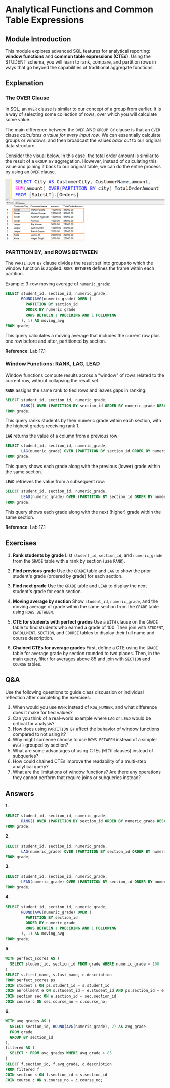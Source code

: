 # Analytical Functions and Common Table Expressions

## Module Introduction

This module explores advanced SQL features for analytical reporting: **window functions** and **common table expressions (CTEs)**. Using the STUDENT schema, you will learn to rank, compare, and partition rows in ways that go beyond the capabilities of traditional aggregate functions.

## Explanation

### The OVER Clause

In SQL, an `OVER` clause is similar to our concept of a group from earlier. It is a way of selecting some collection of rows, over which you will calculate some value.

The main difference between the `OVER` AND `GROUP BY` clause is that an `OVER` clause *calculates a value for every input row*. We can essentially calculate groups or windows, and then broadcast the values *back out* to our original data structure.

Consider the visual below. In this case, the total order amount is similar to the result of a `GROUP BY` aggregation. However, instead of calculating this value and joining it back to our original table, we can do the entire process by using an `OVER` clause.

![over](./img/partitions.png)

### PARTITION BY, and ROWS BETWEEN

The `PARTITION BY` clause divides the result set into groups to which the window function is applied. `ROWS BETWEEN` defines the frame within each partition.

Example: 3-row moving average of `numeric_grade`:

```sql
SELECT student_id, section_id, numeric_grade,
       ROUND(AVG(numeric_grade) OVER (
         PARTITION BY section_id
         ORDER BY numeric_grade
         ROWS BETWEEN 1 PRECEDING AND 1 FOLLOWING
       ), 1) AS moving_avg
FROM grade;
```

This query calculates a moving average that includes the current row plus one row before and after, partitioned by section.

**Reference**: Lab 17.1

### Window Functions: RANK, LAG, LEAD

Window functions compute results across a "window" of rows related to the current row, without collapsing the result set.

**`RANK`** assigns the same rank to tied rows and leaves gaps in ranking:

```sql
SELECT student_id, section_id, numeric_grade,
       RANK() OVER (PARTITION BY section_id ORDER BY numeric_grade DESC) AS rank_in_section
FROM grade;
```

This query ranks students by their numeric grade within each section, with the highest grades receiving rank 1.

**`LAG`** returns the value of a column from a previous row:

```sql
SELECT student_id, section_id, numeric_grade,
       LAG(numeric_grade) OVER (PARTITION BY section_id ORDER BY numeric_grade) AS previous_grade
FROM grade;
```

This query shows each grade along with the previous (lower) grade within the same section.

**`LEAD`** retrieves the value from a subsequent row:

```sql
SELECT student_id, section_id, numeric_grade,
       LEAD(numeric_grade) OVER (PARTITION BY section_id ORDER BY numeric_grade) AS next_grade
FROM grade;
```

This query shows each grade along with the next (higher) grade within the same section.

**Reference**: Lab 17.1

## Exercises

1. **Rank students by grade**
   List `student_id`, `section_id`, and `numeric_grade` from the `GRADE` table with a rank by section (use `RANK`).

2. **Find previous grade**
   Use the `GRADE` table and `LAG` to show the prior student's grade (ordered by grade) for each section.

3. **Find next grade**
   Use the `GRADE` table and `LEAD` to display the next student's grade for each section.

4. **Moving average by section**
   Show `student_id`, `numeric_grade`, and the moving average of grade within the same section from the `GRADE` table using `ROWS BETWEEN`.

5. **CTE for students with perfect grades**
   Use a `WITH` clause on the `GRADE` table to find students who earned a grade of 100. Then join with `STUDENT`, `ENROLLMENT`, `SECTION`, and `COURSE` tables to display their full name and course description.

6. **Chained CTEs for average grades**
   First, define a CTE using the `GRADE` table for average grade by section rounded to two places. Then, in the main query, filter for averages above 85 and join with `SECTION` and `COURSE` tables.

## Q&A

Use the following questions to guide class discussion or individual reflection after completing the exercises:

1. When would you use `RANK` instead of `ROW_NUMBER`, and what difference does it make for tied values?
2. Can you think of a real-world example where `LAG` or `LEAD` would be critical for analysis?
3. How does using `PARTITION BY` affect the behavior of window functions compared to not using it?
4. Why might someone choose to use `ROWS BETWEEN` instead of a simpler `AVG()` grouped by section?
5. What are some advantages of using CTEs (`WITH` clauses) instead of subqueries?
6. How could chained CTEs improve the readability of a multi-step analytical query?
7. What are the limitations of window functions? Are there any operations they cannot perform that require joins or subqueries instead?

## Answers

**1.**

```sql
SELECT student_id, section_id, numeric_grade,
       RANK() OVER (PARTITION BY section_id ORDER BY numeric_grade DESC) AS rank_in_section
FROM grade;
```

**2.**

```sql
SELECT student_id, section_id, numeric_grade,
       LAG(numeric_grade) OVER (PARTITION BY section_id ORDER BY numeric_grade) AS previous_grade
FROM grade;
```

**3.**

```sql
SELECT student_id, section_id, numeric_grade,
       LEAD(numeric_grade) OVER (PARTITION BY section_id ORDER BY numeric_grade) AS next_grade
FROM grade;
```

**4.**

```sql
SELECT student_id, section_id, numeric_grade,
       ROUND(AVG(numeric_grade) OVER (
         PARTITION BY section_id
         ORDER BY numeric_grade
         ROWS BETWEEN 1 PRECEDING AND 1 FOLLOWING
       ), 1) AS moving_avg
FROM grade;
```

**5.**

```sql
WITH perfect_scores AS (
  SELECT student_id, section_id FROM grade WHERE numeric_grade = 100
)
SELECT s.first_name, s.last_name, c.description
FROM perfect_scores ps
JOIN student s ON ps.student_id = s.student_id
JOIN enrollment e ON s.student_id = e.student_id AND ps.section_id = e.section_id
JOIN section sec ON e.section_id = sec.section_id
JOIN course c ON sec.course_no = c.course_no;
```

**6.**

```sql
WITH avg_grades AS (
  SELECT section_id, ROUND(AVG(numeric_grade), 2) AS avg_grade
  FROM grade
  GROUP BY section_id
),
filtered AS (
  SELECT * FROM avg_grades WHERE avg_grade > 85
)
SELECT f.section_id, f.avg_grade, c.description
FROM filtered f
JOIN section s ON f.section_id = s.section_id
JOIN course c ON s.course_no = c.course_no;
```